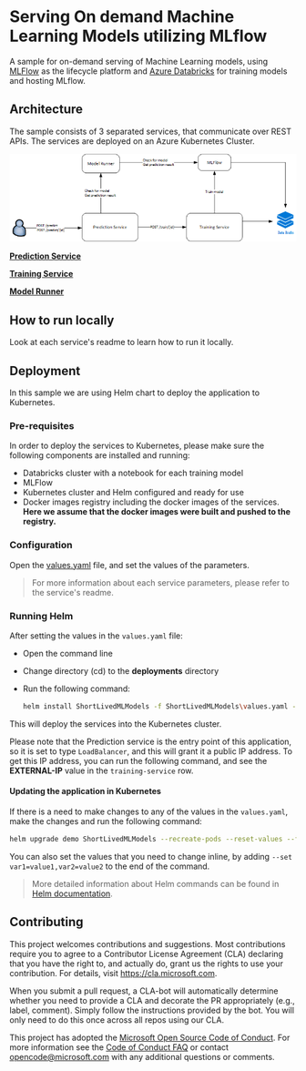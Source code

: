 # Serving On demand Machine Learning Models utilizing MLflow

A sample for on-demand serving of Machine Learning models, using [MLFlow](https://docs.azuredatabricks.net/applications/mlflow/index.html) as the lifecycle platform and [Azure Databricks](https://docs.azuredatabricks.net/getting-started/index.html) for training models and hosting MLflow.

## Architecture

The sample consists of 3 separated services, that communicate over REST APIs. The services are deployed on an Azure Kubernetes Cluster.

![Architecture Diagram](images/architecture.png)

**[Prediction Service](prediction/README.md)**

**[Training Service](training/README.md)**

**[Model Runner](model-runner/README.md)**

## How to run locally

Look at each service's readme to learn how to run it locally.

## Deployment

In this sample we are using Helm chart to deploy the application to Kubernetes.

### Pre-requisites

In order to deploy the services to Kubernetes, please make sure the following components are installed and running:

- Databricks cluster with a notebook for each training model
- MLFlow
- Kubernetes cluster and Helm configured and ready for use
- Docker images registry including the docker images of the services. **Here we assume that the docker images were built and pushed to the registry.**

### Configuration

Open the [values.yaml](deployments\values.yaml) file, and set the values of the parameters.

> For more information about each service parameters, please refer to the service's readme.

### Running Helm

After setting the values in the `values.yaml` file:

- Open the command line
- Change directory (cd) to the **deployments** directory
- Run the following command:

    ```bash
    helm install ShortLivedMLModels -f ShortLivedMLModels\values.yaml --name=demo
    ```

This will deploy the services into the Kubernetes cluster.

Please note that the Prediction service is the entry point of this application, so it is set to type `LoadBalancer`, and this will grant it a public IP address. To get this IP address, you can run the following command, and see the **EXTERNAL-IP** value in the `training-service` row.

#### Updating the application in Kubernetes

If there is a need to make changes to any of the values in the `values.yaml`, make the changes and run the following command:

```bash
helm upgrade demo ShortLivedMLModels --recreate-pods --reset-values --force --values ShortLivedMLModels\values.yaml
```

You can also set the values that you need to change inline, by adding `--set var1=value1,var2=value2` to the end of the command.

> More detailed information about Helm commands can be found in [Helm documentation](https://helm.sh/docs/helm/#helm-install).

## Contributing

This project welcomes contributions and suggestions. Most contributions require you to agree to a
Contributor License Agreement (CLA) declaring that you have the right to, and actually do, grant us
the rights to use your contribution. For details, visit https://cla.microsoft.com.

When you submit a pull request, a CLA-bot will automatically determine whether you need to provide
a CLA and decorate the PR appropriately (e.g., label, comment). Simply follow the instructions
provided by the bot. You will only need to do this once across all repos using our CLA.

This project has adopted the [Microsoft Open Source Code of Conduct](https://opensource.microsoft.com/codeofconduct/).
For more information see the [Code of Conduct FAQ](https://opensource.microsoft.com/codeofconduct/faq/) or
contact [opencode@microsoft.com](mailto:opencode@microsoft.com) with any additional questions or comments.
